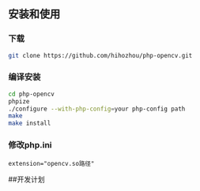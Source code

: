 ## 安装和使用
### 下载

```bash
git clone https://github.com/hihozhou/php-opencv.git

```
### 编译安装

```bash
cd php-opencv
phpize
./configure --with-php-config=your php-config path
make
make install
```

### 修改php.ini
```
extension="opencv.so路径"
```


##开发计划

